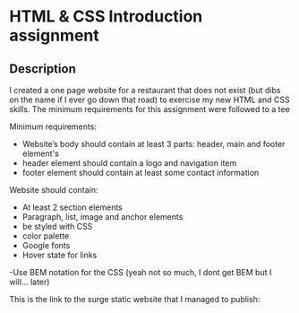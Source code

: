 # HTML & CSS Introduction assignment

## Description

I created a one page website for a restaurant that does not exist (but dibs on the name if I ever go down that road) to exercise my new HTML and CSS skills. 
The minimum requirements for this assignment were followed to a tee

Minimum requirements:
- Website’s body should contain at least 3 parts: header, main and footer element's
- header element should contain a logo and navigation item
- footer element should contain at least some contact information

Website should contain:
- At least 2 section elements
- Paragraph, list, image and anchor elements
- be styled with CSS
- color palette
- Google fonts
- Hover state for links

-Use BEM notation for the CSS (yeah not so much, I dont get BEM but I will... later)

This is the link to the surge static website that I managed to publish: 

